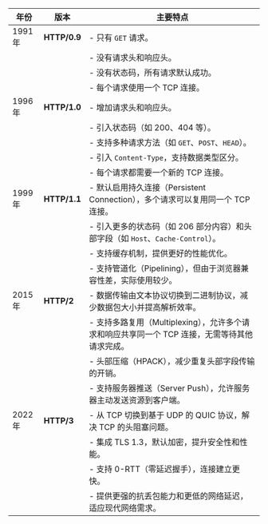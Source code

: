 | 年份    | 版本           | 主要特点                                                     |
|-------|--------------|----------------------------------------------------------|
| 1991年 | **HTTP/0.9** | - 只有 `GET` 请求。                                           |
|       |              | - 没有请求头和响应头。                                             |
|       |              | - 没有状态码，所有请求默认成功。                                        |
|       |              | - 每个请求使用一个 TCP 连接。                                       |
| 1996年 | **HTTP/1.0** | - 增加请求头和响应头。                                             |
|       |              | - 引入状态码（如 200、404 等）。                                    |
|       |              | - 支持多种请求方法（如 `GET`、`POST`、`HEAD`）。                       |
|       |              | - 引入 `Content-Type`，支持数据类型区分。                            |
|       |              | - 每个请求都需要一个新的 TCP 连接。                                    |
| 1999年 | **HTTP/1.1** | - 默认启用持久连接（Persistent Connection），多个请求可以复用同一个 TCP 连接。    |
|       |              | - 引入更多的状态码（如 206 部分内容）和头部字段（如 `Host`、`Cache-Control`）。   |
|       |              | - 支持缓存机制，提供更好的性能优化。                                      |
|       |              | - 支持管道化（Pipelining），但由于浏览器兼容性差，实际使用较少。                   |
| 2015年 | **HTTP/2**   | - 数据传输由文本协议切换到二进制协议，减少数据包大小并提高解析效率。                      |
|       |              | - 支持多路复用（Multiplexing），允许多个请求和响应共享同一个 TCP 连接，无需等待其他请求完成。 |
|       |              | - 头部压缩（HPACK），减少重复头部字段传输的开销。                             |
|       |              | - 支持服务器推送（Server Push），允许服务器主动发送资源到客户端。                  |
| 2022年 | **HTTP/3**   | - 从 TCP 切换到基于 UDP 的 QUIC 协议，解决 TCP 的头阻塞问题。               |
|       |              | - 集成 TLS 1.3，默认加密，提升安全性和性能。                              |
|       |              | - 支持 0-RTT（零延迟握手），连接建立更快。                                |
|       |              | - 提供更强的抗丢包能力和更低的网络延迟，适应现代网络需求。                           |
